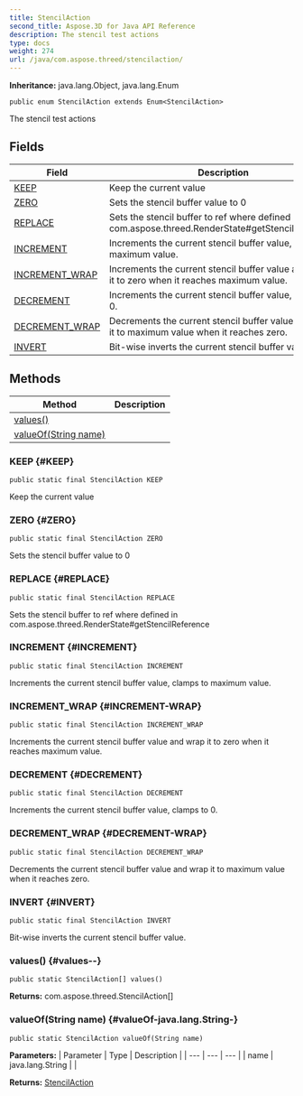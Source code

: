 ```yaml
---
title: StencilAction
second_title: Aspose.3D for Java API Reference
description: The stencil test actions
type: docs
weight: 274
url: /java/com.aspose.threed/stencilaction/
---
```


**Inheritance:**
java.lang.Object, java.lang.Enum
```
public enum StencilAction extends Enum<StencilAction>
```

The stencil test actions
## Fields

| Field | Description |
| --- | --- |
| [KEEP](#KEEP) | Keep the current value |
| [ZERO](#ZERO) | Sets the stencil buffer value to 0 |
| [REPLACE](#REPLACE) | Sets the stencil buffer to ref where defined in com.aspose.threed.RenderState\#getStencilReference |
| [INCREMENT](#INCREMENT) | Increments the current stencil buffer value, clamps to maximum value. |
| [INCREMENT_WRAP](#INCREMENT-WRAP) | Increments the current stencil buffer value and wrap it to zero when it reaches maximum value. |
| [DECREMENT](#DECREMENT) | Increments the current stencil buffer value, clamps to 0. |
| [DECREMENT_WRAP](#DECREMENT-WRAP) | Decrements the current stencil buffer value and wrap it to maximum value when it reaches zero. |
| [INVERT](#INVERT) | Bit-wise inverts the current stencil buffer value. |
## Methods

| Method | Description |
| --- | --- |
| [values()](#values--) |  |
| [valueOf(String name)](#valueOf-java.lang.String-) |  |
### KEEP {#KEEP}
```
public static final StencilAction KEEP
```


Keep the current value

### ZERO {#ZERO}
```
public static final StencilAction ZERO
```


Sets the stencil buffer value to 0

### REPLACE {#REPLACE}
```
public static final StencilAction REPLACE
```


Sets the stencil buffer to ref where defined in com.aspose.threed.RenderState\#getStencilReference

### INCREMENT {#INCREMENT}
```
public static final StencilAction INCREMENT
```


Increments the current stencil buffer value, clamps to maximum value.

### INCREMENT_WRAP {#INCREMENT-WRAP}
```
public static final StencilAction INCREMENT_WRAP
```


Increments the current stencil buffer value and wrap it to zero when it reaches maximum value.

### DECREMENT {#DECREMENT}
```
public static final StencilAction DECREMENT
```


Increments the current stencil buffer value, clamps to 0.

### DECREMENT_WRAP {#DECREMENT-WRAP}
```
public static final StencilAction DECREMENT_WRAP
```


Decrements the current stencil buffer value and wrap it to maximum value when it reaches zero.

### INVERT {#INVERT}
```
public static final StencilAction INVERT
```


Bit-wise inverts the current stencil buffer value.

### values() {#values--}
```
public static StencilAction[] values()
```




**Returns:**
com.aspose.threed.StencilAction[]
### valueOf(String name) {#valueOf-java.lang.String-}
```
public static StencilAction valueOf(String name)
```




**Parameters:**
| Parameter | Type | Description |
| --- | --- | --- |
| name | java.lang.String |  |

**Returns:**
[StencilAction](../../com.aspose.threed/stencilaction)
